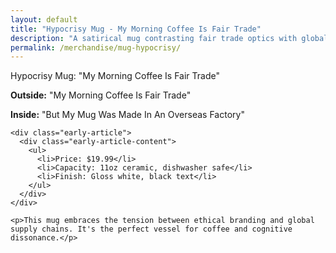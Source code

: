 ```yaml
---
layout: default
title: "Hypocrisy Mug - My Morning Coffee Is Fair Trade"
description: "A satirical mug contrasting fair trade optics with globalized production."
permalink: /merchandise/mug-hypocrisy/
---
```


<div class="early-section">
  <div class="early-section-header">Hypocrisy Mug: "My Morning Coffee Is Fair Trade"</div>
  <div class="early-section-content">
    <p><strong>Outside:</strong> "My Morning Coffee Is Fair Trade"</p>
    <p><strong>Inside:</strong> "But My Mug Was Made In An Overseas Factory"</p>

    <div class="early-article">
      <div class="early-article-content">
        <ul>
          <li>Price: $19.99</li>
          <li>Capacity: 11oz ceramic, dishwasher safe</li>
          <li>Finish: Gloss white, black text</li>
        </ul>
      </div>
    </div>

    <p>This mug embraces the tension between ethical branding and global supply chains. It's the perfect vessel for coffee and cognitive dissonance.</p>
  </div>
</div>
